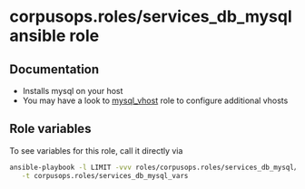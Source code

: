 # corpusops.roles/services_db_mysql ansible role
## Documentation

- Installs mysql on your host
- You may have a look to [mysql_vhost](../mysql_vhost) role to configure additional vhosts

## Role variables
To see variables for this role, call it directly via
```bash
ansible-playbook -l LIMIT -vvv roles/corpusops.roles/services_db_mysql/role.yml \
   -t corpusops.roles/services_db_mysql_vars
```
